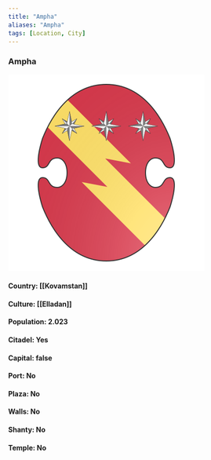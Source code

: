 ```yaml
---
title: "Ampha"
aliases: "Ampha"
tags: [Location, City]
---
```

### Ampha
![](attachment/29f006afcc0ab372dbcc54526b1f568e.svg)

#### Country: [[Kovamstan]]

#### Culture: [[Elladan]]

#### Population: 2.023

#### Citadel: Yes

#### Capital: false

#### Port: No

#### Plaza: No

#### Walls: No

#### Shanty: No

#### Temple: No

